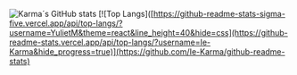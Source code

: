 ![Karma´s GitHub stats](https://github-readme-stats.vercel.app/api?username=Ie-Karma&show_icons=true)
[![Top Langs]([https://github-readme-stats-sigma-five.vercel.app/api/top-langs/?username=YulietM&theme=react&line_height=40&hide=css](https://github-readme-stats.vercel.app/api/top-langs/?username=Ie-Karma&hide_progress=true)](https://github.com/Ie-Karma/github-readme-stats)
